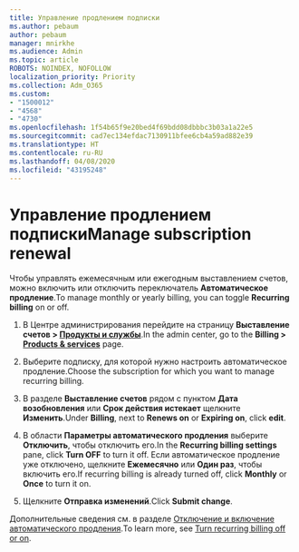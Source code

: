 ```yaml
---
title: Управление продлением подписки
ms.author: pebaum
author: pebaum
manager: mnirkhe
ms.audience: Admin
ms.topic: article
ROBOTS: NOINDEX, NOFOLLOW
localization_priority: Priority
ms.collection: Adm_O365
ms.custom:
- "1500012"
- "4568"
- "4730"
ms.openlocfilehash: 1f54b65f9e20bed4f69bdd08dbbbc3b03a1a22e5
ms.sourcegitcommit: cad7ec134efdac7130911bfee6cb4a59ad882e39
ms.translationtype: HT
ms.contentlocale: ru-RU
ms.lasthandoff: 04/08/2020
ms.locfileid: "43195248"
---
```

# <a name="manage-subscription-renewal"></a><span data-ttu-id="8d6e0-102">Управление продлением подписки</span><span class="sxs-lookup"><span data-stu-id="8d6e0-102">Manage subscription renewal</span></span>

<span data-ttu-id="8d6e0-103">Чтобы управлять ежемесячным или ежегодным выставлением счетов, можно включить или отключить переключатель **Автоматическое продление**.</span><span class="sxs-lookup"><span data-stu-id="8d6e0-103">To manage monthly or yearly billing, you can toggle **Recurring billing** on or off.</span></span>

1. <span data-ttu-id="8d6e0-104">В Центре администрирования перейдите на страницу **Выставление счетов > [Продукты и службы](https://go.microsoft.com/fwlink/p/?linkid=842054)**.</span><span class="sxs-lookup"><span data-stu-id="8d6e0-104">In the admin center, go to the **Billing > [Products & services](https://go.microsoft.com/fwlink/p/?linkid=842054)** page.</span></span>

2. <span data-ttu-id="8d6e0-105">Выберите подписку, для которой нужно настроить автоматическое продление.</span><span class="sxs-lookup"><span data-stu-id="8d6e0-105">Choose the subscription for which you want to manage recurring billing.</span></span>

3. <span data-ttu-id="8d6e0-106">В разделе **Выставление счетов** рядом с пунктом **Дата возобновления** или **Срок действия истекает** щелкните **Изменить**.</span><span class="sxs-lookup"><span data-stu-id="8d6e0-106">Under **Billing**, next to **Renews on** or **Expiring on**, click **edit**.</span></span>

4. <span data-ttu-id="8d6e0-107">В области **Параметры автоматического продления** выберите **Отключить**, чтобы отключить его.</span><span class="sxs-lookup"><span data-stu-id="8d6e0-107">In the **Recurring billing settings** pane, click **Turn OFF** to turn it off.</span></span> <span data-ttu-id="8d6e0-108">Если автоматическое продление уже отключено, щелкните **Ежемесячно** или **Один раз**, чтобы включить его.</span><span class="sxs-lookup"><span data-stu-id="8d6e0-108">If recurring billing is already turned off, click **Monthly** or **Once** to turn it on.</span></span>

5. <span data-ttu-id="8d6e0-109">Щелкните **Отправка изменений**.</span><span class="sxs-lookup"><span data-stu-id="8d6e0-109">Click **Submit change**.</span></span>

<span data-ttu-id="8d6e0-110">Дополнительные сведения см. в разделе [Отключение и включение автоматического продления](https://docs.microsoft.com/office365/admin/subscriptions-and-billing/renew-your-subscription#turn-recurring-billing-off-or-on).</span><span class="sxs-lookup"><span data-stu-id="8d6e0-110">To learn more, see [Turn recurring billing off or on](https://docs.microsoft.com/office365/admin/subscriptions-and-billing/renew-your-subscription#turn-recurring-billing-off-or-on).</span></span>
